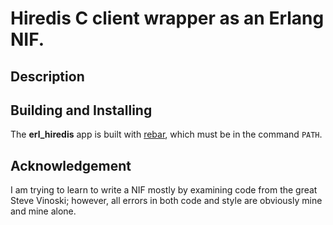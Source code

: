 # Hiredis C client wrapper as an Erlang NIF.

## Description

## Building and Installing

The **erl_hiredis** app is built with
[rebar](https://github.com/basho/rebar), which must be in the command
`PATH`.

## Acknowledgement

I am trying to learn to write a NIF mostly by examining code from the great Steve
Vinoski; however, all errors in both code and style are obviously mine
and mine alone.
